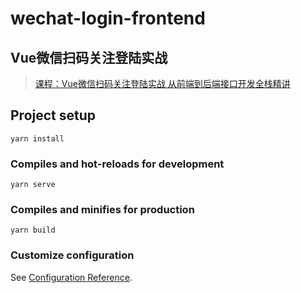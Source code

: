 # wechat-login-frontend
## Vue微信扫码关注登陆实战
> [课程：Vue微信扫码关注登陆实战 从前端到后端接口开发全栈精讲](https://ke.qq.com/course/2837745)
## Project setup
```
yarn install
```

### Compiles and hot-reloads for development
```
yarn serve
```

### Compiles and minifies for production
```
yarn build
```

### Customize configuration
See [Configuration Reference](https://cli.vuejs.org/config/).
